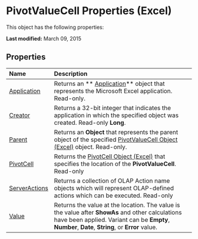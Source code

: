 
# PivotValueCell Properties (Excel)
This object has the following properties:

 **Last modified:** March 09, 2015


## Properties



|**Name**|**Description**|
|:-----|:-----|
| [Application](f749fa87-4b7f-4609-13dd-190888da6233.md)|Returns an  ** [Application](19b73597-5cf9-4f56-8227-b5211f657f6f.md)** object that represents the Microsoft Excel application. Read-only.|
| [Creator](85b4c0bf-3654-af39-413e-8c22c00626f3.md)|Returns a 32-bit integer that indicates the application in which the specified object was created. Read-only  **Long**.|
| [Parent](901d7c13-9055-4b70-8234-ee2814589a63.md)|Returns an  **Object** that represents the parent object of the specified [PivotValueCell Object (Excel)](1857160d-9eab-d026-ef7d-af6187c6490e.md) object. Read-only.|
| [PivotCell](18fa81bd-3169-9f08-9418-93ea5443efb2.md)|Returns the  [PivotCell Object (Excel)](76b8a2dc-90ee-7475-d327-d27cb1e92703.md) that specifies the location of the **PivotValueCell**. Read-only|
| [ServerActions](df114dd7-0e19-521b-d17c-e1e0dc8f4599.md)|Returns a collection of OLAP Action name objects which will represent OLAP-defined actions which can be executed. Read-only|
| [Value](47bebd10-cd02-680f-f158-39c199e8ecf2.md)|Returns the value at the location. The value is the value after  **ShowAs** and other calculations have been applied. Variant can be **Empty**,  **Number**,  **Date**,  **String**, or  **Error** value.|
